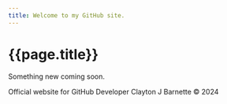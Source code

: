 ```yaml
---
title: Welcome to my GitHub site.
---
```

# {{page.title}}

Something new coming soon.

Official website for GitHub Developer Clayton J Barnette &copy; 2024 
